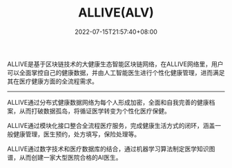 ﻿---
weight: 
title: "ALLIVE(ALV)"
description: "ALLIVE是基于区块链技术的大健康生态智能区块链网络，在ALLIVE网络里，用户可以全面掌控自己的健康数据，并由人工智能医生进行个性化健康管理，进而满足其在医疗健康方面的全流程需求"
date: 2022-07-15T21:57:40+08:00
lastmod: 2022-07-15T16:45:40+08:00
draft: false
authors: ["MineW"]
featuredImage: "allivealv.webp"
link: "https://allive.io/"
tags: ["数字代币","ALLIVE(ALV)"]
categories: ["navigation"]
navigation: ["数字代币"]
lightgallery: true
toc: true
pinned: false
recommend: false
recommend1: false
---
ALLIVE是基于区块链技术的大健康生态智能区块链网络，在ALLIVE网络里，用户可以全面掌控自己的健康数据，并由人工智能医生进行个性化健康管理，进而满足其在医疗健康方面的全流程需求。

---

ALLIVE通过分布式健康数据网络为每个人形成加密，全面和自我完善的健康档案，从而打破数据孤岛，将循证医学转变为个性化医疗保健。

ALLIVE通过模块化接口整合全流程医疗服务，完成健康生活方式的闭环，涵盖一般健康管理，医生预约，处方填写，保险处理等。

ALLIVE通过数字技术和医疗数据库的结合，通过机器学习算法制定医学知识图谱，从而创建一家大型医院合格的AI医生。